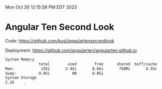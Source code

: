 Mon Oct 30 12:15:58 PM EDT 2023

# Angular Ten Second Look

Code: https://github.com/kusl/angulartensecondlook

Deployment: https://github.com/angularten/angularten.github.io

```bash
System Memory
               total        used        free      shared  buff/cache   available
Mem:            15Gi       2.4Gi       8.6Gi       750Mi       4.3Gi        11Gi
Swap:          8.0Gi          0B       8.0Gi
System Storage
2.1G	.
```
